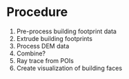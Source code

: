 # Procedure

1. Pre-process building footprint data
2. Extrude building footprints 
4. Process DEM data
5. Combine?
6. Ray trace from POIs
7. Create visualization of building faces 
